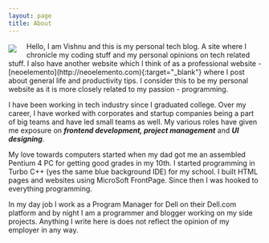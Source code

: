 ```yaml
---
layout: page
title: About
---
```

<div class="center">
    <!--<img src="https://avatars3.githubusercontent.com/u/10347504?v=3&amp;s=150" style="float: left; margin: 5px 20px 5px 0;">-->
    <img src="{{ 'vishnu.aol27@gmail.com' | pull_gravatar }}?s=150" style="float: left; margin: 5px 20px 5px 0;" />
</div>     
Hello, I am Vishnu and this is my personal tech blog. A site where I chronicle my coding stuff and my personal opinions on tech related stuff. I also have another website which I think of as a professional website - [neoelemento](http://neoelemento.com){:target="_blank"} where I post about general life and productivity tips. I consider this to be my personal website as it is more closely related to my passion - programming.

I have been working in tech industry since I graduated college. Over my career, I have worked with corporates and startup companies being a part of big teams and have led small teams as well. My various roles have given me exposure on ***frontend development, project management*** and ***UI designing***.

My love towards computers started when my dad got me an assembled Pentium 4 PC for getting good grades in my 10th. I started programming in Turbo C++ (yes the same blue background IDE) for my school. I built HTML pages and websites using MicroSoft FrontPage. Since then I was hooked to everything programming.

In my day job I work as a Program Manager for Dell on their Dell.com platform and by night I am a programmer and blogger working on my side projects. Anything I write here is does not reflect the opinion of my employer in any way.